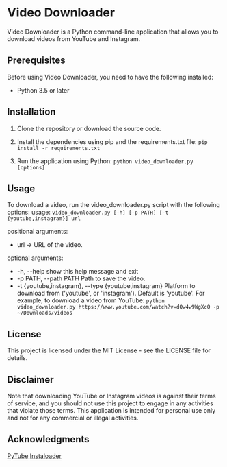 # Video Downloader
Video Downloader is a Python command-line application that allows you to download videos from YouTube and Instagram.

## Prerequisites
Before using Video Downloader, you need to have the following installed:

* Python 3.5 or later

## Installation
1. Clone the repository or download the source code.

2. Install the dependencies using pip and the requirements.txt file:
  ```pip install -r requirements.txt```

3. Run the application using Python:
  ```python video_downloader.py [options]```

## Usage
To download a video, run the video_downloader.py script with the following options:
usage: 
```video_downloader.py [-h] [-p PATH] [-t {youtube,instagram}] url```

positional arguments:
  * url  -> URL of the video.

optional arguments:
  * -h, --help            show this help message and exit
  * -p PATH, --path PATH  Path to save the video.
  * -t {youtube,instagram}, --type {youtube,instagram}
                        Platform to download from ('youtube', or 'instagram').
                        Default is 'youtube'.
For example, to download a video from YouTube:
```python video_downloader.py https://www.youtube.com/watch?v=dQw4w9WgXcQ -p ~/Downloads/videos```

## License
This project is licensed under the MIT License - see the LICENSE file for details.

## Disclaimer
Note that downloading YouTube or Instagram videos is against their terms of service, 
and you should not use this project to engage in any activities that violate those terms. 
This application is intended for personal use only and not for any commercial or illegal activities.

## Acknowledgments
[PyTube](https://pytube.io/en/latest/)
[Instaloader](https://instaloader.github.io/)